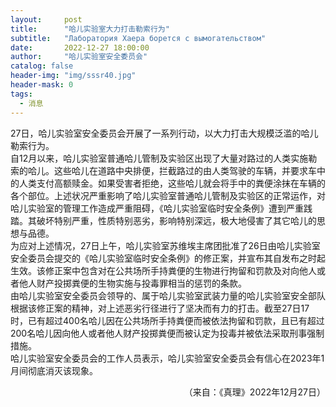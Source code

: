 ```yaml
---
layout:     post
title:      "哈儿实验室大力打击勒索行为"
subtitle:   "Лаборатория Хаера борется с вымогательством"
date:       2022-12-27 18:00:00
author:     "哈儿实验室安全委员会"
catalog: false
header-img: "img/sssr40.jpg"
header-mask: 0
tags:
  - 消息
---
```


27日，哈儿实验室安全委员会开展了一系列行动，以大力打击大规模泛滥的哈儿勒索行为。  
自12月以来，哈儿实验室普通哈儿管制及实验区出现了大量对路过的人类实施勒索的哈儿。这些哈儿在道路中央排便，拦截路过的由人类驾驶的车辆，并要求车中的人类支付高额赎金。如果受害者拒绝，这些哈儿就会将手中的粪便涂抹在车辆的各个部位。上述状况严重影响了哈儿实验室普通哈儿管制及实验区的正常运作，对哈儿实验室的管理工作造成严重阻碍，《哈儿实验室临时安全条例》遭到严重践踏。其破坏特别严重，性质特别恶劣，影响特别深远，极大地侵害了其它哈儿的思想与品德。  
为应对上述情况，27日上午，哈儿实验室苏维埃主席团批准了26日由哈儿实验室安全委员会提交的《哈儿实验室临时安全条例》的修正案，并宣布其自发布之时起生效。该修正案中包含对在公共场所手持粪便的生物进行拘留和罚款及对向他人或者他人财产投掷粪便的生物实施与投毒罪相当的惩罚的条款。  
由哈儿实验室安全委员会领导的、属于哈儿实验室武装力量的哈儿实验室安全部队根据该修正案的精神，对上述恶劣行径进行了坚决而有力的打击。截至27日17时，已有超过400名哈儿因在公共场所手持粪便而被依法拘留和罚款，且已有超过200名哈儿因向他人或者他人财产投掷粪便而被认定为投毒并被依法采取刑事强制措施。  
哈儿实验室安全委员会的工作人员表示，哈儿实验室安全委员会有信心在2023年1月间彻底消灭该现象。
<div style="text-align: right">（来自：《真理》2022年12月27日）</div>